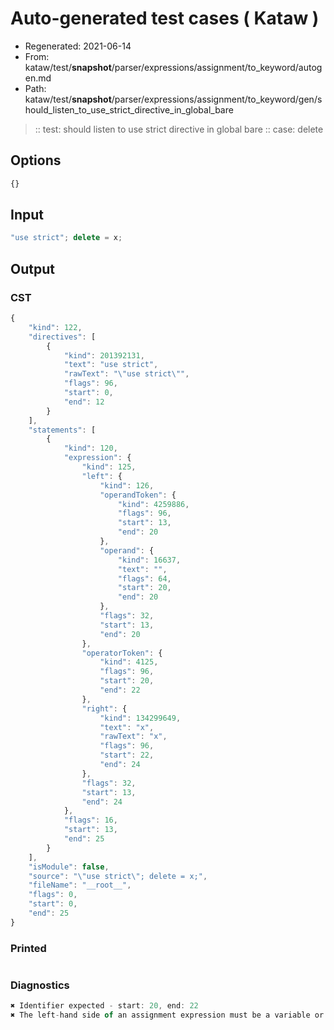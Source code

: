 # Auto-generated test cases ( Kataw )
- Regenerated: 2021-06-14
- From: kataw/test/__snapshot__/parser/expressions/assignment/to_keyword/autogen.md
- Path: kataw/test/__snapshot__/parser/expressions/assignment/to_keyword/gen/should_listen_to_use_strict_directive_in_global_bare
> :: test: should listen to use strict directive in global bare
> :: case: delete
## Options

`````js
{}
`````
## Input

`````js
"use strict"; delete = x;
`````
## Output

### CST

```javascript
{
    "kind": 122,
    "directives": [
        {
            "kind": 201392131,
            "text": "use strict",
            "rawText": "\"use strict\"",
            "flags": 96,
            "start": 0,
            "end": 12
        }
    ],
    "statements": [
        {
            "kind": 120,
            "expression": {
                "kind": 125,
                "left": {
                    "kind": 126,
                    "operandToken": {
                        "kind": 4259886,
                        "flags": 96,
                        "start": 13,
                        "end": 20
                    },
                    "operand": {
                        "kind": 16637,
                        "text": "",
                        "flags": 64,
                        "start": 20,
                        "end": 20
                    },
                    "flags": 32,
                    "start": 13,
                    "end": 20
                },
                "operatorToken": {
                    "kind": 4125,
                    "flags": 96,
                    "start": 20,
                    "end": 22
                },
                "right": {
                    "kind": 134299649,
                    "text": "x",
                    "rawText": "x",
                    "flags": 96,
                    "start": 22,
                    "end": 24
                },
                "flags": 32,
                "start": 13,
                "end": 24
            },
            "flags": 16,
            "start": 13,
            "end": 25
        }
    ],
    "isModule": false,
    "source": "\"use strict\"; delete = x;",
    "fileName": "__root__",
    "flags": 0,
    "start": 0,
    "end": 25
}
```

### Printed

```javascript

```

### Diagnostics

```javascript
✖ Identifier expected - start: 20, end: 22
✖ The left-hand side of an assignment expression must be a variable or a property access - start: 20, end: 22

```

